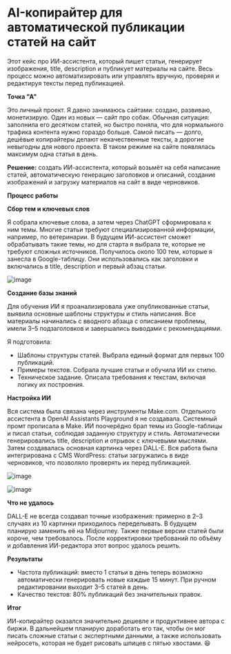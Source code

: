 # AI-копирайтер для автоматической публикации статей на сайт

Этот кейс про ИИ-ассистента, который пишет статьи, генерирует изображения, title, description и публикует материалы на сайте. Весь процесс можно автоматизировать или управлять вручную, проверяя и редактируя тексты перед публикацией.

**Точка "А"**

Это личный проект. Я давно занимаюсь сайтами: создаю, развиваю, монетизирую. Один из новых — сайт про собак. Обычная ситуация: заполнила его десятком статей, но быстро поняла, что для нормального трафика контента нужно гораздо больше. Самой писать — долго, дешёвые копирайтеры делают некачественные тексты, а дорогие невыгодны для нового проекта. В таком режиме на сайте появлялась максимум одна статья в день.

**Решение:** создать ИИ-ассистента, который возьмёт на себя написание статей, автоматическую генерацию заголовков и описаний, создание изображений и загрузку материалов на сайт в виде черновиков.



**Процесс работы**

**Сбор тем и ключевых слов**

Я собрала ключевые слова, а затем через ChatGPT сформировала к ним темы. Многие статьи требуют специализированной информации, например, по ветеринарии. В будущем ИИ-ассистент сможет обрабатывать такие темы, но для старта я выбрала те, которые не требуют сложных источников. Получилось около 100 тем, которые я занесла в Google-таблицу. Они использовались как заголовки и включались в title, description и первый абзац статьи.

![image](https://github.com/user-attachments/assets/65502ee4-e222-4b5c-acf3-e219593d9981)

**Создание базы знаний**

Для обучения ИИ я проанализировала уже опубликованные статьи, выявила основные шаблоны структуры и стиль написания. Все материалы начинались с вводного абзаца с описанием проблемы, имели 3–5 подзаголовков и завершались выводами с рекомендациями.

Я подготовила:

- Шаблоны структуры статей. Выбрала единый формат для первых 100 публикаций.
- Примеры текстов. Собрала лучшие статьи и обучила ИИ их стилю.
- Техническое задание. Описала требования к текстам, включая логику их построения.

**Настройка ИИ**

Вся система была связана через инструменты Make.com. Отдельного ассистента в OpenAI Assistants Playground я не создавала. Системный промт прописала в Make. ИИ поочерёдно брал темы из Google-таблицы и писал статьи, соблюдая заданную структуру и стиль. Автоматически генерировались title, description и отрывок с ключевыми мыслями. Затем создавалась основная картинка через DALL-E. Вся работа была интегрирована с CMS WordPress: статьи загружались в виде черновиков, что позволяло проверять их перед публикацией. 

![image](https://github.com/user-attachments/assets/f0a860a1-5fb2-489f-8a82-2f899a3661fc)


![image](https://github.com/user-attachments/assets/e03ba9b0-5206-4df5-a771-b1547dcc1080)

**Что не удалось**

DALL-E не всегда создавал точные изображения: примерно в 2–3 случаях из 10 картинки приходилось переделывать. В будущем планирую заменить её на Midjourney. Также первые версии статей были короче, чем требовалось. После корректировки требований по объёму и добавления ИИ-редактора этот вопрос удалось решить.

**Результаты**

- Частота публикаций: вместо 1 статьи в день теперь возможно автоматически генерировать новые каждые 15 минут. При ручном редактировании выходит 3–5 статей в день.
- Качество текстов: 80% публикаций без значительных правок.

**Итог**

ИИ-копирайтер оказался значительно дешевле и продуктивнее автора с биржи. В дальнейшем планирую доработать его так, чтобы он мог писать сложные статьи с экспертными данными, а также использовать нейросеть, которая не будет рисовать шпицев с пятью хвостами. 😆

